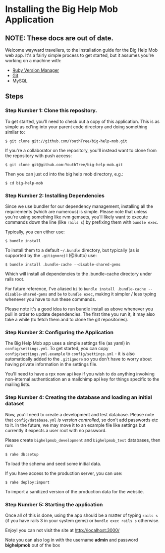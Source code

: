 # Installing the Big Help Mob Application #

## NOTE: These docs are out of date.

Welcome wayward travellers, to the installation guide for the Big Help Mob web app.
It's a fairly simple process to get started, but it assumes you're working on a machine
with:

- [Ruby Version Manager](http://rvm.beginrescueend.com/)
- [Git](http://git-scm.org/)
- MySQL

## Steps ##



### Step Number 1: Clone this repository. ###

To get started, you'll need to check out a copy of this application. This is as simple
as cd'ing into your parent code directory and doing something similar to:

    $ git clone git://github.com/YouthTree/big-help-mob.git

If you're a collaborator on the repository, you'll instead want to clone from the
repository with push access:

    $ git clone git@github.com:YouthTree/big-help-mob.git

Then you can just cd into the big help mob directory, e.g.:

    $ cd big-help-mob

### Step Number 2: Installing Dependencies ###

Since we use bundler for our dependency management, installing all the requirements (which are
numerous) is simple. Please note that unless you're using something like rvm gemsets, you'll
likely want to execute commands down the line (like `rails s`) by prefixing them with `bundle exec`.

Typically, you can either use:

    $ bundle install

To install them to a default `~/.bundle` directory, but typically (as is supported by the `.gitignore`)
I (@Sutto) use:

    $ bundle install .bundle-cache --disable-shared-gems

Which will install all dependencies to the .bundle-cache directory under rails root.

For future reference, I've aliased `bi` to `bundle install .bundle-cache --disable-shared-gems` and `be` to `bundle exec`,
making it simpler / less typing whenever you have to run these commands.

Please note it's a good idea to run bundle install as above whenever you pull in order to
update dependencies. The first time you run it, it may also take a while (to fetch them and
to clone the git repositories).

### Step Number 3: Configuring the Application ###

The Big Help Mob app uses a simple settings file (as yaml) in `config/settings.yml`. To get started,
you can copy `config/settings.yml.example` to `config/settings.yml` - it is also automatically added
to the `.gitignore` so you don't have to worry about having private information in the settings file.

You'll need to have a rpx now api key if you wish to do anything involving non-internal authentication
an a mailchimp api key for things specific to the mailing lists.

### Step Number 4: Creating the database and loading an initial dataset ###

Now, you'll need to create a development and test database. Please note that `config/database.yml`
*is version controlled*, so don't add passwords etc to it. In the future, we may move it to an example
file like settings but currently it expects a user root with no password.

Please create `bighelpmob_development` and `bighelpmob_test` databases, then run:

    $ rake db:setup

To load the schema and seed some initial data.

If you have access to the production server, you can use:

    $ rake deploy:import

To import a sanitized version of the production data for the website.

### Step Number 5: Starting the application ###

Once all of this is done, using the app should be a matter of typing `rails s` (if you have
rails 3 in your system gems) or `bundle exec rails s` otherwise.

Enjoy! you can not visit the site at [http://localhost:3000/](http://localhost:3000/)

Note you can also log in with the username **admin** and password **bighelpmob** out of the box
